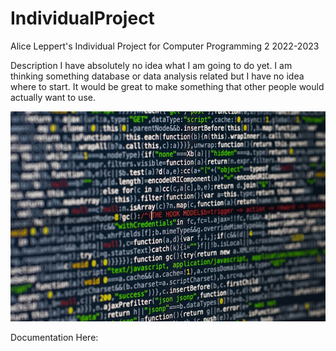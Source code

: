 # IndividualProject

Alice Leppert's Individual Project for Computer Programming 2
2022-2023

Description
I have absolutely no idea what I am going to do yet. I am thinking something database or data analysis related but I have no idea where to start. It would be great to make something that other people would actually want to use.

![Placeholder Image](https://github.com/Aeleppert/IndividualProject/blob/main/images/photo-1555680510-34daedadbdb1.jpeg)

Documentation Here:
